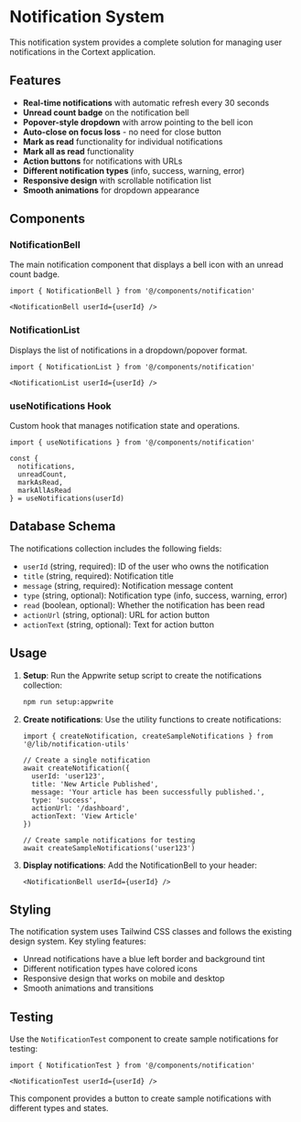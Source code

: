 # Notification System

This notification system provides a complete solution for managing user notifications in the Cortext application.

## Features

- **Real-time notifications** with automatic refresh every 30 seconds
- **Unread count badge** on the notification bell
- **Popover-style dropdown** with arrow pointing to the bell icon
- **Auto-close on focus loss** - no need for close button
- **Mark as read** functionality for individual notifications
- **Mark all as read** functionality
- **Action buttons** for notifications with URLs
- **Different notification types** (info, success, warning, error)
- **Responsive design** with scrollable notification list
- **Smooth animations** for dropdown appearance

## Components

### NotificationBell
The main notification component that displays a bell icon with an unread count badge.

```tsx
import { NotificationBell } from '@/components/notification'

<NotificationBell userId={userId} />
```

### NotificationList
Displays the list of notifications in a dropdown/popover format.

```tsx
import { NotificationList } from '@/components/notification'

<NotificationList userId={userId} />
```

### useNotifications Hook
Custom hook that manages notification state and operations.

```tsx
import { useNotifications } from '@/components/notification'

const { 
  notifications, 
  unreadCount, 
  markAsRead, 
  markAllAsRead 
} = useNotifications(userId)
```

## Database Schema

The notifications collection includes the following fields:

- `userId` (string, required): ID of the user who owns the notification
- `title` (string, required): Notification title
- `message` (string, required): Notification message content
- `type` (string, optional): Notification type (info, success, warning, error)
- `read` (boolean, optional): Whether the notification has been read
- `actionUrl` (string, optional): URL for action button
- `actionText` (string, optional): Text for action button

## Usage

1. **Setup**: Run the Appwrite setup script to create the notifications collection:
   ```bash
   npm run setup:appwrite
   ```

2. **Create notifications**: Use the utility functions to create notifications:
   ```tsx
   import { createNotification, createSampleNotifications } from '@/lib/notification-utils'
   
   // Create a single notification
   await createNotification({
     userId: 'user123',
     title: 'New Article Published',
     message: 'Your article has been successfully published.',
     type: 'success',
     actionUrl: '/dashboard',
     actionText: 'View Article'
   })
   
   // Create sample notifications for testing
   await createSampleNotifications('user123')
   ```

3. **Display notifications**: Add the NotificationBell to your header:
   ```tsx
   <NotificationBell userId={userId} />
   ```

## Styling

The notification system uses Tailwind CSS classes and follows the existing design system. Key styling features:

- Unread notifications have a blue left border and background tint
- Different notification types have colored icons
- Responsive design that works on mobile and desktop
- Smooth animations and transitions

## Testing

Use the `NotificationTest` component to create sample notifications for testing:

```tsx
import { NotificationTest } from '@/components/notification'

<NotificationTest userId={userId} />
```

This component provides a button to create sample notifications with different types and states.
